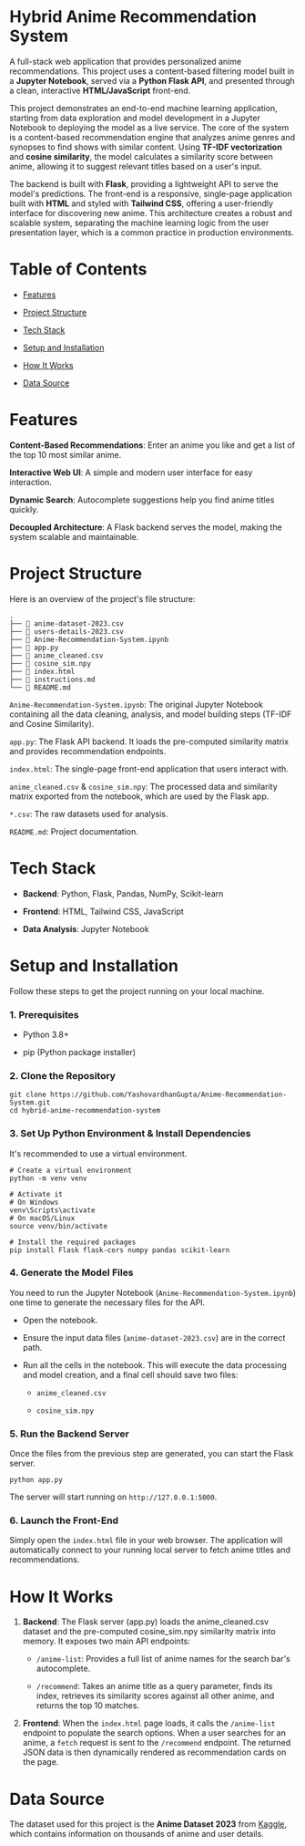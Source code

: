 # Hybrid Anime Recommendation System

A full-stack web application that provides personalized anime recommendations. This project uses a content-based filtering model built in a **Jupyter Notebook**, served via a **Python Flask API**, and presented through a clean, interactive **HTML/JavaScript** front-end.

This project demonstrates an end-to-end machine learning application, starting from data exploration and model development in a Jupyter Notebook to deploying the model as a live service. The core of the system is a content-based recommendation engine that analyzes anime genres and synopses to find shows with similar content. Using **TF-IDF vectorization** and **cosine similarity**, the model calculates a similarity score between anime, allowing it to suggest relevant titles based on a user's input.

The backend is built with **Flask**, providing a lightweight API to serve the model's predictions. The front-end is a responsive, single-page application built with **HTML** and styled with **Tailwind CSS**, offering a user-friendly interface for discovering new anime. This architecture creates a robust and scalable system, separating the machine learning logic from the user presentation layer, which is a common practice in production environments.

# Table of Contents

- [Features](#features)

- [Project Structure](#project-structure)

- [Tech Stack](#tech-stack)

- [Setup and Installation](#setup-and-installation)

- [How It Works](#how-it-works)

- [Data Source](#data-source)

# Features

**Content-Based Recommendations**: Enter an anime you like and get a list of the top 10 most similar anime.

**Interactive Web UI**: A simple and modern user interface for easy interaction.

**Dynamic Search**: Autocomplete suggestions help you find anime titles quickly.

**Decoupled Architecture**: A Flask backend serves the model, making the system scalable and maintainable.

# Project Structure

Here is an overview of the project's file structure:

    .
    ├── 📄 anime-dataset-2023.csv
    ├── 📄 users-details-2023.csv
    ├── 📓 Anime-Recommendation-System.ipynb
    ├── 🐍 app.py
    ├── 📄 anime_cleaned.csv
    ├── 📄 cosine_sim.npy
    ├── 📄 index.html
    ├── 📄 instructions.md
    └── 📄 README.md

`Anime-Recommendation-System.ipynb`: The original Jupyter Notebook containing all the data cleaning, analysis, and model building steps (TF-IDF and Cosine Similarity).

`app.py`: The Flask API backend. It loads the pre-computed similarity matrix and provides recommendation endpoints.

`index.html`: The single-page front-end application that users interact with.

`anime_cleaned.csv` & `cosine_sim.npy`: The processed data and similarity matrix exported from the notebook, which are used by the Flask app.

`*.csv`: The raw datasets used for analysis.

`README.md`: Project documentation.

# Tech Stack

- **Backend**: Python, Flask, Pandas, NumPy, Scikit-learn

- **Frontend**: HTML, Tailwind CSS, JavaScript

- **Data Analysis**: Jupyter Notebook

# Setup and Installation

Follow these steps to get the project running on your local machine.

### 1. Prerequisites

- Python 3.8+

- pip (Python package installer)

### 2. Clone the Repository

    git clone https://github.com/YashovardhanGupta/Anime-Recommendation-System.git
    cd hybrid-anime-recommendation-system

### 3. Set Up Python Environment & Install Dependencies

It's recommended to use a virtual environment.

    # Create a virtual environment
    python -m venv venv

    # Activate it
    # On Windows
    venv\Scripts\activate
    # On macOS/Linux
    source venv/bin/activate

    # Install the required packages
    pip install Flask flask-cors numpy pandas scikit-learn

### 4. Generate the Model Files

You need to run the Jupyter Notebook (`Anime-Recommendation-System.ipynb`) one time to generate the necessary files for the API.

- Open the notebook.

- Ensure the input data files (`anime-dataset-2023.csv`) are in the correct path.

- Run all the cells in the notebook. This will execute the data processing and model creation, and a final cell should save two files:

    - `anime_cleaned.csv`

    - `cosine_sim.npy`

### 5. Run the Backend Server

Once the files from the previous step are generated, you can start the Flask server.

    python app.py

The server will start running on `http://127.0.0.1:5000`.

### 6. Launch the Front-End

Simply open the `index.html` file in your web browser. The application will automatically connect to your running local server to fetch anime titles and recommendations.

# How It Works

1. **Backend**: The Flask server (app.py) loads the anime_cleaned.csv dataset and the pre-computed cosine_sim.npy similarity matrix into memory. It exposes two main API endpoints:

    - `/anime-list`: Provides a full list of anime names for the search bar's autocomplete.

    - `/recommend`: Takes an anime title as a query parameter, finds its index, retrieves its similarity scores against all other anime, and returns the top 10 matches.

2. **Frontend**: When the `index.html` page loads, it calls the `/anime-list` endpoint to populate the search options. When a user searches for an anime, a `fetch` request is sent to the `/recommend` endpoint. The returned JSON data is then dynamically rendered as recommendation cards on the page.

# Data Source

The dataset used for this project is the **Anime Dataset 2023** from [Kaggle](https://www.kaggle.com/datasets/dbdmobile/myanimelist-dataset/data), which contains information on thousands of anime and user details.
